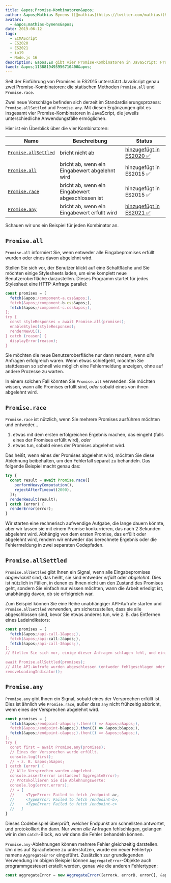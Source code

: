 ```yaml
---
title: &apos;Promise-Kombinatoren&apos;
author: &apos;Mathias Bynens ([@mathias](https://twitter.com/mathias))&apos;
avatars:
  - &apos;mathias-bynens&apos;
date: 2019-06-12
tags:
  - ECMAScript
  - ES2020
  - ES2021
  - io19
  - Node.js 16
description: &apos;Es gibt vier Promise-Kombinatoren in JavaScript: Promise.all, Promise.race, Promise.allSettled und Promise.any.&apos;
tweet: &apos;1138819493956710400&apos;
---
```

Seit der Einführung von Promises in ES2015 unterstützt JavaScript genau zwei Promise-Kombinatoren: die statischen Methoden `Promise.all` und `Promise.race`.

Zwei neue Vorschläge befinden sich derzeit im Standardisierungsprozess: `Promise.allSettled` und `Promise.any`. Mit diesen Ergänzungen gibt es insgesamt vier Promise-Kombinatoren in JavaScript, die jeweils unterschiedliche Anwendungsfälle ermöglichen.

<!--truncate-->
Hier ist ein Überblick über die vier Kombinatoren:


| Name                                        | Beschreibung                                   | Status                                                          |
| ------------------------------------------- | --------------------------------------------- | --------------------------------------------------------------- |
| [`Promise.allSettled`](#promise.allsettled) | bricht nicht ab                                | [hinzugefügt in ES2020 ✅](https://github.com/tc39/proposal-promise-allSettled) |
| [`Promise.all`](#promise.all)               | bricht ab, wenn ein Eingabewert abgelehnt wird | hinzugefügt in ES2015 ✅                                         |
| [`Promise.race`](#promise.race)             | bricht ab, wenn ein Eingabewert abgeschlossen ist | hinzugefügt in ES2015 ✅                                         |
| [`Promise.any`](#promise.any)               | bricht ab, wenn ein Eingabewert erfüllt wird      | [hinzugefügt in ES2021 ✅](https://github.com/tc39/proposal-promise-any)        |


Schauen wir uns ein Beispiel für jeden Kombinator an.

## `Promise.all`

<feature-support chrome="32"
                 firefox="29"
                 safari="8"
                 nodejs="0.12"
                 babel="yes https://github.com/zloirock/core-js#ecmascript-promise"></feature-support>

`Promise.all` informiert Sie, wenn entweder alle Eingabepromises erfüllt wurden oder eines davon abgelehnt wird.

Stellen Sie sich vor, der Benutzer klickt auf eine Schaltfläche und Sie möchten einige Stylesheets laden, um eine komplett neue Benutzeroberfläche darzustellen. Dieses Programm startet für jedes Stylesheet eine HTTP-Anfrage parallel:

```js
const promises = [
  fetch(&apos;/component-a.css&apos;),
  fetch(&apos;/component-b.css&apos;),
  fetch(&apos;/component-c.css&apos;),
];
try {
  const styleResponses = await Promise.all(promises);
  enableStyles(styleResponses);
  renderNewUi();
} catch (reason) {
  displayError(reason);
}
```

Sie möchten die neue Benutzeroberfläche nur dann rendern, wenn _alle_ Anfragen erfolgreich waren. Wenn etwas schiefgeht, möchten Sie stattdessen so schnell wie möglich eine Fehlermeldung anzeigen, ohne auf andere Prozesse zu warten.

In einem solchen Fall könnten Sie `Promise.all` verwenden: Sie möchten wissen, wann alle Promises erfüllt sind, _oder_ sobald eines von ihnen abgelehnt wird.

## `Promise.race`

<feature-support chrome="32"
                 firefox="29"
                 safari="8"
                 nodejs="0.12"
                 babel="yes https://github.com/zloirock/core-js#ecmascript-promise"></feature-support>

`Promise.race` ist nützlich, wenn Sie mehrere Promises ausführen möchten und entweder…

1. etwas mit dem ersten erfolgreichen Ergebnis machen, das eingeht (falls eines der Promises erfüllt wird), _oder_
1. etwas tun, sobald eines der Promises abgelehnt wird.

Das heißt, wenn eines der Promises abgelehnt wird, möchten Sie diese Ablehnung beibehalten, um den Fehlerfall separat zu behandeln. Das folgende Beispiel macht genau das:

```js
try {
  const result = await Promise.race([
    performHeavyComputation(),
    rejectAfterTimeout(2000),
  ]);
  renderResult(result);
} catch (error) {
  renderError(error);
}
```

Wir starten eine rechnerisch aufwendige Aufgabe, die lange dauern könnte, aber wir lassen sie mit einem Promise konkurrieren, das nach 2 Sekunden abgelehnt wird. Abhängig von dem ersten Promise, das erfüllt oder abgelehnt wird, rendern wir entweder das berechnete Ergebnis oder die Fehlermeldung in zwei separaten Codepfaden.

## `Promise.allSettled`

<feature-support chrome="76"
                 firefox="71 https://bugzilla.mozilla.org/show_bug.cgi?id=1549176"
                 safari="13"
                 nodejs="12.9.0 https://nodejs.org/en/blog/release/v12.9.0/"
                 babel="yes https://github.com/zloirock/core-js#ecmascript-promise"></feature-support>

`Promise.allSettled` gibt Ihnen ein Signal, wenn alle Eingabepromises _abgewickelt_ sind, das heißt, sie sind entweder _erfüllt_ oder _abgelehnt_. Dies ist nützlich in Fällen, in denen es Ihnen nicht um den Zustand des Promises geht, sondern Sie einfach nur wissen möchten, wann die Arbeit erledigt ist, unabhängig davon, ob sie erfolgreich war.

Zum Beispiel können Sie eine Reihe unabhängiger API-Aufrufe starten und `Promise.allSettled` verwenden, um sicherzustellen, dass sie alle abgeschlossen sind, bevor Sie etwas anderes tun, wie z. B. das Entfernen eines Ladeindikators:

```js
const promises = [
  fetch(&apos;/api-call-1&apos;),
  fetch(&apos;/api-call-2&apos;),
  fetch(&apos;/api-call-3&apos;),
];
// Stellen Sie sich vor, einige dieser Anfragen schlagen fehl, und einige sind erfolgreich.

await Promise.allSettled(promises);
// Alle API-Aufrufe wurden abgeschlossen (entweder fehlgeschlagen oder erfolgreich).
removeLoadingIndicator();
```

## `Promise.any`

<feature-support chrome="85 https://bugs.chromium.org/p/v8/issues/detail?id=9808"
                 firefox="79 https://bugzilla.mozilla.org/show_bug.cgi?id=1568903"
                 safari="14 https://bugs.webkit.org/show_bug.cgi?id=202566"
                 nodejs="16"
                 babel="yes https://github.com/zloirock/core-js#ecmascript-promise"></feature-support>

`Promise.any` gibt Ihnen ein Signal, sobald eines der Versprechen erfüllt ist. Dies ist ähnlich wie `Promise.race`, außer dass `any` nicht frühzeitig abbricht, wenn eines der Versprechen abgelehnt wird.

```js
const promises = [
  fetch(&apos;/endpoint-a&apos;).then(() => &apos;a&apos;),
  fetch(&apos;/endpoint-b&apos;).then(() => &apos;b&apos;),
  fetch(&apos;/endpoint-c&apos;).then(() => &apos;c&apos;),
];
try {
  const first = await Promise.any(promises);
  // Eines der Versprechen wurde erfüllt.
  console.log(first);
  // → z. B. &apos;b&apos;
} catch (error) {
  // Alle Versprechen wurden abgelehnt.
  console.assert(error instanceof AggregateError);
  // Protokollieren Sie die Ablehnungswerte:
  console.log(error.errors);
  // → [
  //     <TypeError: Failed to fetch /endpoint-a>,
  //     <TypeError: Failed to fetch /endpoint-b>,
  //     <TypeError: Failed to fetch /endpoint-c>
  //   ]
}
```

Dieses Codebeispiel überprüft, welcher Endpunkt am schnellsten antwortet, und protokolliert ihn dann. Nur wenn _alle_ Anfragen fehlschlagen, gelangen wir in den `catch`-Block, wo wir dann die Fehler behandeln können.

`Promise.any`-Ablehnungen können mehrere Fehler gleichzeitig darstellen. Um dies auf Sprachebene zu unterstützen, wurde ein neuer Fehlertyp namens `AggregateError` eingeführt. Zusätzlich zur grundlegenden Verwendung im obigen Beispiel können `AggregateError`-Objekte auch programmgesteuert erstellt werden, genau wie die anderen Fehlertypen:

```js
const aggregateError = new AggregateError([errorA, errorB, errorC], &apos;Es ist etwas schief gelaufen!&apos;);
```
